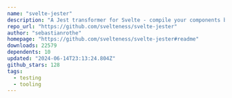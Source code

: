 ```yaml
---
name: "svelte-jester"
description: "A Jest transformer for Svelte - compile your components before importing them into tests"
repo_url: "https://github.com/svelteness/svelte-jester"
author: "sebastianrothe"
homepage: "https://github.com/svelteness/svelte-jester#readme"
downloads: 22579
dependents: 10
updated: "2024-06-14T23:13:24.804Z"
github_stars: 128
tags: 
  - testing
  - tooling
---
```

